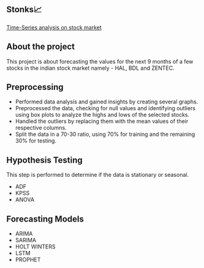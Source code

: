 ## <b>Stonks📈</b>
<u>Time-Series analysis on stock market</u>

## About the project
This project is about forecasting the values for the next 9 months of a few stocks in the indian stock market namely - HAL, BDL and ZENTEC.

## Preprocessing
- Performed data analysis and gained insights by creating several graphs.
- Preprocessed the data, checking for null values and identifying outliers using box plots to analyze the highs and lows of the selected stocks.
- Handled the outliers by replacing them with the mean values of their respective columns.
- Split the data in a 70-30 ratio, using 70% for training and the remaining 30% for testing.

## Hypothesis Testing
This step is performed to determine if the data is stationary or seasonal.
- ADF
- KPSS
- ANOVA

## Forecasting Models 
- ARIMA
- SARIMA
- HOLT WINTERS
- LSTM
- PROPHET


